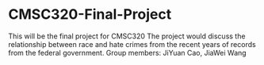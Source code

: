 # CMSC320-Final-Project
This will be the final project for CMSC320
The project would discuss the relationship between race and hate crimes from the recent years of records from the federal government.
Group members: JiYuan Cao, JiaWei Wang
